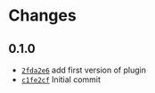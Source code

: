 # Changes

## 0.1.0

- [`2fda2e6`](https://github.com/offen/esbuild-plugin-jsonschema/commit/2fda2e6bdad819cdc21300d066fae595dfc53b49)
  add first version of plugin
- [`c1fe2cf`](https://github.com/offen/esbuild-plugin-jsonschema/commit/c1fe2cf3db2611f71332593afb91cabb72f100ba)
  Initial commit
